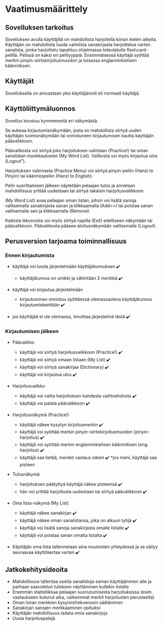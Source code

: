 # Vaatimusmäärittely
## Sovelluksen tarkoitus
Sovelluksen avulla käyttäjillä on mahdollista harjoitella kiinan kielen alkeita. Käyttäjän on mahdollista luoda valmiista sanakirjasta harjoittelua varten sanalista, jonka harjoittelu tapahtuu ohjelmassa toteutetulla flashcard-pelillä. Pelissä on kaksi eri pelityyppiä: Ensimmäisessä käyttäjä syöttää merkin pinyin-siirtokirjoitusmuodon ja toisessa englanninkielisen käännöksen. 

## Käyttäjät
Sovelluksella on ainoastaan yksi käyttäjärooli eli normaali käyttäjä.

## Käyttöliittymäluonnos

Sovellus koostuu kymmenestä eri näkymästä.

Se aukeaa kirjautumisnäkymään, josta on mahdollista siirtyä uuden käyttäjän luomisnäkymään tai onnistuneen kirjautumisen kautta käyttäjän päävalikkoon.

Päävalikosta voi siirtyä joko harjoituksen valintaan (Practice!) tai oman sanalistan muokkaukseen (My Word List). Valikosta voi myös kirjautua ulos (Logout").

Harjoituksen valinnasta (Practice Menu) voi siirtyä pinyin-peliin (Hanzi to Pinyin) tai käännöspeliin (Hanzi to English).

Pelin suorittamisen jälkeen näytetään pelaajan tulos ja annetaan mahdollisuus yrittää uudestaan tai siirtyä takaisin harjoitusvalikkoon.

(My Word List) avaa pelaajan oman listan, johon voi lisätä sanoja valitsemalla sanakirjasta sanan ja klikkaamalla (Add>>) tai poistaa sanan valitsemalla sen ja klikkaamalla (Remove).

Kaikista ikkunoista voi myös siirtyä napilla (Exit) edelliseen näkymään tai päävalikkoon. Päävalikosta pääsee aloitusnäkymään valitsemalla (Logout).

## Perusversion tarjoama toiminnallisuus

### Ennen kirjautumista 

* käyttäjä voi luoda järjestelmään käyttäjätunnuksen :heavy_check_mark:
  * käyttäjätunnus on uniikki ja vähintään 2 merkkiä :heavy_check_mark:

* käyttäjä voi kirjautua järjestelmään
  * kirjautuminen onnistuu syöttäessä olemassaoleva käyttäjätunnus kirjautumiskenttään :heavy_check_mark:
* jos käyttäjää ei ole olemassa, ilmoittaa järjestelmä tästä :heavy_check_mark:

### Kirjautumisen jälkeen

* Päävalikko
  * käyttäjä voi siirtyä harjoitusvalikkoon (Practice!) :heavy_check_mark:
  * käyttäjä voi siirtyä omaan listaan (My List) :heavy_check_mark:
  * käyttäjä voi siirtyä sanakirjaa (Dictionary) :heavy_check_mark:
  * käyttäjä voi kirjautua ulos :heavy_check_mark:

* Harjoitusvalikko
  * käyttäjä voi valita harjoituksen kahdesta vaihtoehdosta :heavy_check_mark:
  * käyttäjä voi palata päävalikkoon :heavy_check_mark:

* Harjoitusnäkymä (Practice!)
  * käyttäjä näkee kysytyn kirjoitusmerkin :heavy_check_mark:
  * käyttäjä voi syöttää merkin pinyin-siirtokirjoitusmuodon (pinyin-harjoitus) :heavy_check_mark:
  * käyttäjä voi syöttää merkin englanninkielisen käännöksen (eng. harjoitus) :heavy_check_mark:
  * käyttäjä saa tietää, menikö vastaus oikein :heavy_check_mark:
    *jos meni, käyttäjä saa pisteen 

* Tulosnäkymä
  * harjoituksen päätyttyä käyttäjä näkee pisteensä :heavy_check_mark:
  * hän voi yrittää harjoitusta uudestaan tai siirtyä päävalikkoon :heavy_check_mark:

* Oma lista-näkymä (My List)
  * käyttäjä näkee sanakirjan :heavy_check_mark:
  * käyttäjä näkee oman sanalistansa, joka on alkuun tyhjä :heavy_check_mark:
  * käyttäjä voi lisätä sanoja sanakirjasta omalle listalle :heavy_check_mark:
  * käyttäjä voi poistaa sanan omalta listalta :heavy_check_mark:

* Käyttäjän oma lista tallennetaan aina muutosten yhteydessä ja se säilyy seuraavaa käyttökertaa varten :heavy_check_mark:

## Jatkokehitysideoita

* Mahdollisuus tallentaa useita sanalistoja saman käyttäjänimen alle ja parhaan saavutetun tuloksen näyttäminen kullekin listalle
* Enemmän statistiikkaa pelaajan suoriutumisesta harjoituksissa (esim. vastaukseen kulunut aika, vaikeimmat merkit harjoitusten perusteella)
* Oman listan merkkien kysymisfrekvenssin säätäminen
* Sanakirjan sanojen merkkaaminen opituiksi
* Käyttäjän mahdollisuus ladata omia sanakirjoja
* Uusia harjoituspelejä




 




